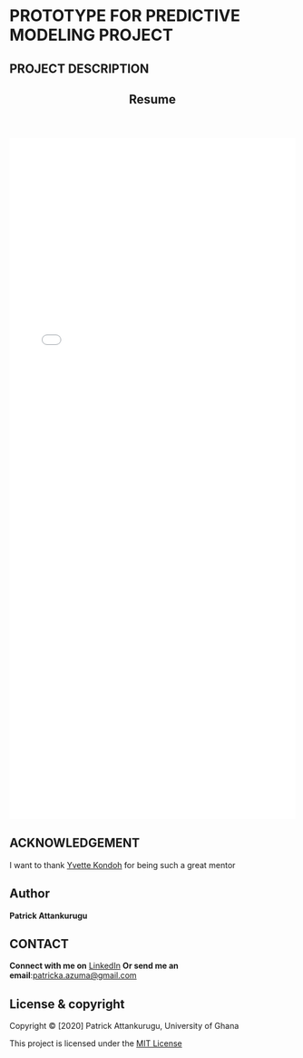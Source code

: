 # PROTOTYPE FOR PREDICTIVE MODELING PROJECT


## PROJECT DESCRIPTION


<section id="resume">
	<div class="container">
		<header>
			<h2>Resume</h2>
		</header>
							<!--<div class="row">
								<div class="col-lg-12 text-center">
									<h2 class="section-heading" data-wow-offset="50" data-wow-delay="0.3s" style="color:#e9b628">Resume</h2>
								</div>
							</div> -->
		<embed src="Churn Modeling Report.pdf" type="application/pdf" width="100%" height="1200px" />
	</div>

</section>


## ACKNOWLEDGEMENT
I want to thank [Yvette Kondoh](https://yvetteekon.github.io/) for being such a great mentor


## Author
 **Patrick Attankurugu** 

## CONTACT 

**Connect with me on**
[LinkedIn](https://www.linkedin.com/in/patrickattankurugu1/)
**Or send me an email**:patricka.azuma@gmail.com




## License & copyright
 Copyright © [2020] Patrick Attankurugu, University of Ghana

This project is licensed under the [MIT License](LICENSE)



